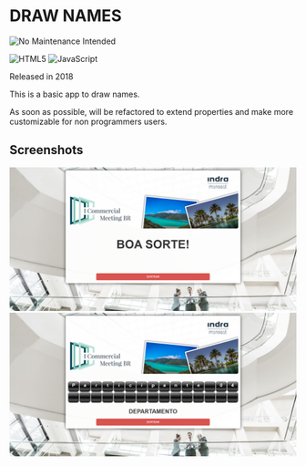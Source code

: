 # DRAW NAMES

![No Maintenance Intended](https://img.shields.io/badge/No%20Maintenance%20Intended-%E2%9C%95-red.svg?style=for-the-badge)

![HTML5](https://img.shields.io/badge/html5-%23E34F26.svg?style=for-the-badge&logo=html5&logoColor=white)
![JavaScript](https://img.shields.io/badge/javascript-%23323330.svg?style=for-the-badge&logo=javascript&logoColor=%23F7DF1E)

Released in 2018

This is a basic app to draw names.

As soon as possible, will be refactored to extend properties and make more customizable for non programmers users.

## Screenshots

![screenshots](https://github.com/wildiney/draw-names/blob/master/screenshots/screenshot-01.png)
![screenshots](https://github.com/wildiney/draw-names/blob/master/screenshots/screenshot-02.png)
